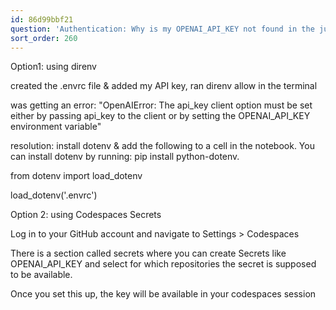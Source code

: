 ```yaml
---
id: 86d99bbf21
question: 'Authentication: Why is my OPENAI_API_KEY not found in the jupyter notebook?'
sort_order: 260
---
```


Option1: using direnv

created the .envrc file & added my API key, ran direnv allow in the terminal

was getting an error: "OpenAIError: The api_key client option must be set either by passing api_key to the client or by setting the OPENAI_API_KEY environment variable"

resolution: install dotenv & add the following to a cell in the notebook. You can install dotenv by running: pip install python-dotenv.

from dotenv import load_dotenv

load_dotenv('.envrc')

Option 2: using Codespaces Secrets

Log in to your GitHub account and navigate to Settings > Codespaces

There is a section called secrets where you can create Secrets like OPENAI_API_KEY and select for which repositories the secret is supposed to be available.

Once you set this up, the key will be available in your codespaces session

